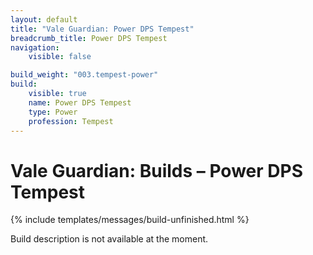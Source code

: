 ```yaml
---
layout: default
title: "Vale Guardian: Power DPS Tempest"
breadcrumb_title: Power DPS Tempest
navigation:
    visible: false

build_weight: "003.tempest-power"
build:
    visible: true
    name: Power DPS Tempest
    type: Power
    profession: Tempest
---
```


# Vale Guardian: Builds &ndash; Power DPS Tempest
{% include templates/messages/build-unfinished.html %}

Build description is not available at the moment.
